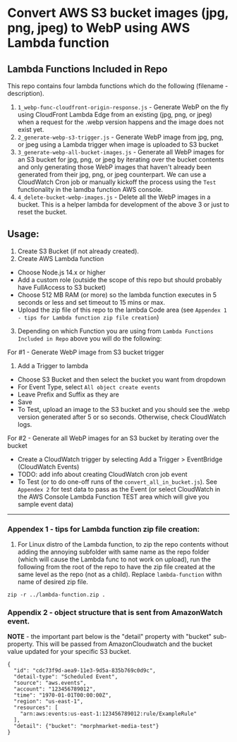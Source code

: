 # Convert AWS S3 bucket images (jpg, png, jpeg) to WebP using AWS Lambda function

## Lambda Functions Included in Repo

This repo contains four lambda functions which do the following (filename - description).

1. `1_webp-func-cloudfront-origin-response.js` - Generate WebP on the fly using CloudFront Lambda Edge from an existing (jpg, png, or jpeg) when a request for the .webp version happens and the image does not exist yet.
2. `2_generate-webp-s3-trigger.js` - Generate WebP image from jpg, png, or jpeg using a Lambda trigger when image is uploaded to S3 bucket
3. `3_generate-webp-all-bucket-images.js` - Generate all WebP images for an S3 bucket for jpg, png, or jpeg by iterating over the bucket contents and only generating those WebP images that haven't already been generated from their jpg, png, or jpeg counterpart. We can use a CloudWatch Cron job or manually kickoff the process using the `Test` functionality in the lamdba function AWS console.
4. `4_delete-bucket-webp-images.js` - Delete all the WebP images in a bucket. This is a helper lambda for development of the above 3 or just to reset the bucket.

## Usage:

1. Create S3 Bucket (if not already created).
2. Create AWS Lambda function

- Choose Node.js 14.x or higher
- Add a custom role (outside the scope of this repo but should probably have FullAccess to S3 bucket)
- Choose 512 MB RAM (or more) so the lambda function executes in 5 seconds or less and set timeout to 15 mins or max.
- Upload the zip file of this repo to the lambda Code area (see `Appendex 1 - tips for Lambda function zip file creation`)

3. Depending on which Function you are using from `Lambda Functions Included in Repo` above you will do the following:

For #1 - Generate WebP image from S3 bucket trigger

1. Add a Trigger to lambda

- Choose S3 Bucket and then select the bucket you want from dropdown
- For Event Type, select `All object create events`
- Leave Prefix and Suffix as they are
- Save
- To Test, upload an image to the S3 bucket and you should see the .webp version generated after 5 or so seconds. Otherwise, check CloudWatch logs.

For #2 - Generate all WebP images for an S3 bucket by iterating over the bucket

- Create a CloudWatch trigger by selecting Add a Trigger > EventBridge (CloudWatch Events)
- TODO: add info about creating CloudWatch cron job event
- To Test (or to do one-off runs of the `convert_all_in_bucket.js`). See `Appendex 2` for test data to pass as the Event (or select CloudWatch in the AWS Console Lambda Function TEST area which will give you sample event data)

---

### Appendex 1 - tips for Lambda function zip file creation:

1. For Linux distro of the Lambda function, to zip the repo contents without adding the annoying subfolder with same name as the repo folder (which will cause the Lambda func to not work on upload), run the following from the root of the repo to have the zip file created at the same level as the repo (not as a child). Replace `lambda-function` withn name of desired zip file.

```
zip -r ../lambda-function.zip .
```

### Appendix 2 - object structure that is sent from AmazonWatch event.

**NOTE** - the important part below is the "detail" property with "bucket" sub-property. This will be passed from AmazonCloudwatch and the bucket value updated for your specific S3 bucket.

```
{
  "id": "cdc73f9d-aea9-11e3-9d5a-835b769c0d9c",
  "detail-type": "Scheduled Event",
  "source": "aws.events",
  "account": "123456789012",
  "time": "1970-01-01T00:00:00Z",
  "region": "us-east-1",
  "resources": [
    "arn:aws:events:us-east-1:123456789012:rule/ExampleRule"
  ],
  "detail": {"bucket": "morphmarket-media-test"}
}
```
